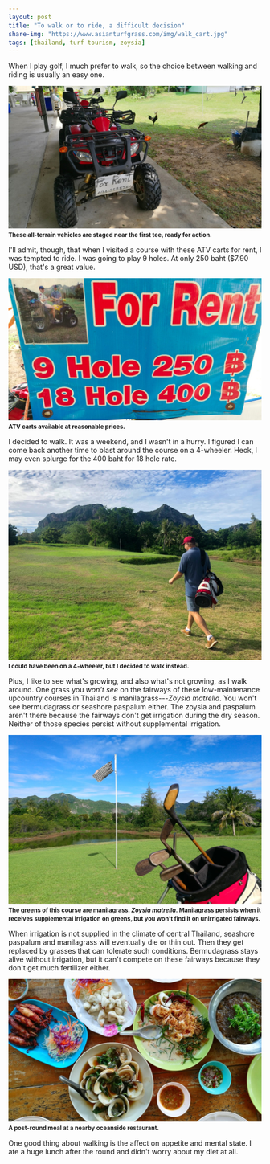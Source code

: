```yaml
---
layout: post
title: "To walk or to ride, a difficult decision"
share-img: "https://www.asianturfgrass.com/img/walk_cart.jpg"
tags: [thailand, turf tourism, zoysia]
---
```


When I play golf, I much prefer to walk, so the choice between walking and riding is usually an easy one.

![all terrain vehicles for rent as golf carts at a course in Thailand](/img/cart.jpg)
<small><strong>These all-terrain vehicles are staged near the first tee, ready for action.</strong></small>

I'll admit, though, that when I visited a course with these ATV carts for rent, I was tempted to ride. I was going to play 9 holes. At only 250 baht ($7.90 USD), that's a great value.

![sign describing the ATV rental prices at a golf course in Thailand](/img/cart_sign.jpg)
<small><strong>ATV carts available at reasonable prices.</strong></small>

I decided to walk. It was a weekend, and I wasn't in a hurry. I figured I can come back another time to blast around the course on a 4-wheeler. Heck, I may even splurge for the 400 baht for 18 hole rate. 

![walking with golf clubs at a course in Thailand](/img/walking.jpg)
<small><strong>I could have been on a 4-wheeler, but I decided to walk instead.</strong></small>

Plus, I like to see what's growing, and also what's not growing, as I walk around. One grass you *won't see* on the fairways of these low-maintenance upcountry courses in Thailand is manilagrass---*Zoysia matrella*. You won't see bermudagrass or seashore paspalum either. The zoysia and paspalum aren't there because the fairways don't get irrigation during the dry season. Neither of those species persist without supplemental irrigation.

![hickory-shafted golf clubs on the 4th green at a course in Thailand](/img/dolphin_4green.jpg)
<small><strong>The greens of this course are manilagrass, *Zoysia matrella*. Manilagrass persists when it receives supplemental irrigation on greens, but you won't find it on unirrigated fairways.</strong></small>

When irrigation is not supplied in the climate of central Thailand, seashore paspalum and manilagrass will eventually die or thin out. Then they get replaced by grasses that can tolerate such conditions. Bermudagrass stays alive without irrigation, but it can't compete on these fairways because they don't get much fertilizer either. 

![a seafood lunch in Thailand](/img/lunch.jpg)
<small><strong>A post-round meal at a nearby oceanside restaurant.</strong></small>

One good thing about walking is the affect on appetite and mental state. I ate a huge lunch after the round and didn't worry about my diet at all.
